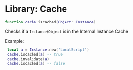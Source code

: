# Library: Cache

```lua
function cache.iscached(Object: Instance)
```
Checks if a `Instance`/`Object` is in the Internal Instance Cache

Example:
```lua
 local a = Instance.new('LocalScript')
 cache.iscached(a) -- true
 cache.invalidate(a)
 cache.iscached(a) -- false
```
